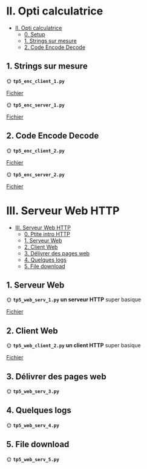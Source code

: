 # II. Opti calculatrice

- [II. Opti calculatrice](#ii-opti-calculatrice)
  - [0. Setup](#0-setup)
  - [1. Strings sur mesure](#1-strings-sur-mesure)
  - [2. Code Encode Decode](#2-code-encode-decode)

## 1. Strings sur mesure

🌞 **`tp5_enc_client_1.py`**

[Fichier](https://github.com/yanisgilliard/TP-ReseauxB2/blob/8ffde5069fc8a059eba0e90832a9bc72baf9faaf/TP5/tp5_enc_client_1.py)

🌞 **`tp5_enc_server_1.py`**

[Fichier](https://github.com/yanisgilliard/TP-ReseauxB2/blob/8ffde5069fc8a059eba0e90832a9bc72baf9faaf/TP5/tp5_enc_server_1.py)

## 2. Code Encode Decode

🌞 **`tp5_enc_client_2.py`**

[Fichier](https://github.com/yanisgilliard/TP-ReseauxB2/blob/5111b63e7ad991cdf1ff8b755f609b69b4635889/TP5/tp5_enc_client_2.py)

🌞 **`tp5_enc_server_2.py`**

[Fichier](https://github.com/yanisgilliard/TP-ReseauxB2/blob/5111b63e7ad991cdf1ff8b755f609b69b4635889/TP5/tp5_enc_server_2.py)


# III. Serveur Web HTTP

- [III. Serveur Web HTTP](#iii-serveur-web-http)
  - [0. Ptite intro HTTP](#0-ptite-intro-http)
  - [1. Serveur Web](#1-serveur-web)
  - [2. Client Web](#2-client-web)
  - [3. Délivrer des pages web](#3-délivrer-des-pages-web)
  - [4. Quelques logs](#4-quelques-logs)
  - [5. File download](#5-file-download)


## 1. Serveur Web

🌞 **`tp5_web_serv_1.py` un serveur HTTP** super basique

[Fichier](https://github.com/yanisgilliard/TP-ReseauxB2/blob/5f5ee124e1d24df19c35ab0d88370a27727cdd4a/TP5/tp5_web_serv_1.py)


## 2. Client Web

🌞 **`tp5_web_client_2.py` un client HTTP** super basique

[Fichier](https://github.com/yanisgilliard/TP-ReseauxB2/blob/5f5ee124e1d24df19c35ab0d88370a27727cdd4a/TP5/tp5_web_client_2.py)


## 3. Délivrer des pages web

🌞 **`tp5_web_serv_3.py`**


## 4. Quelques logs

🌞 **`tp5_web_serv_4.py`**


## 5. File download

🌞 **`tp5_web_serv_5.py`**
